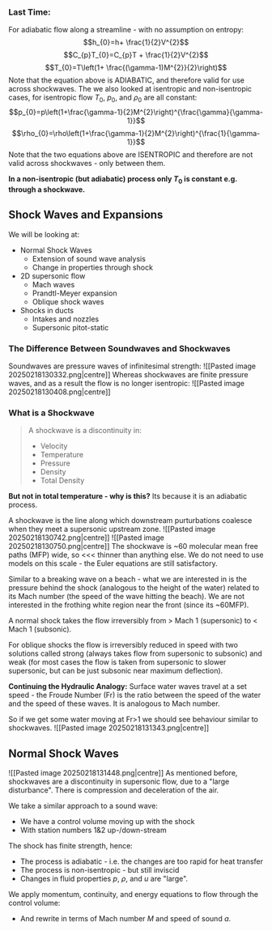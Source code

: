 ### Last Time:
For adiabatic flow along a streamline - with no assumption on entropy:
$$h_{0}=h+ \frac{1}{2}V^{2}$$
$$C_{p}T_{0}=C_{p}T + \frac{1}{2}V^{2}$$
$$T_{0}=T\left(1+ \frac{(\gamma-1)M^{2}}{2}\right)$$
Note that the equation above is ADIABATIC, and therefore valid for use across shockwaves.
The we also looked at isentropic and non-isentropic cases, for isentropic flow $T_0$, $p_{0}$, and $\rho_{0}$ are all constant:
$$p_{0}=p\left(1+\frac{\gamma-1}{2}M^{2}\right)^{\frac{\gamma}{\gamma-1}}$$
$$\rho_{0}=\rho\left(1+\frac{\gamma-1}{2}M^{2}\right)^{\frac{1}{\gamma-1}}$$
Note that the two equations above are ISENTROPIC and therefore are not valid across shockwaves - only between them.

**In a non-isentropic (but adiabatic) process only $T_{0}$ is constant e.g. through a shockwave.**
## Shock Waves and Expansions
We will be looking at:
- Normal Shock Waves
	- Extension of sound wave analysis
	- Change in properties through shock
- 2D supersonic flow
	- Mach waves
	- Prandtl-Meyer expansion
	- Oblique shock waves
- Shocks in ducts
	- Intakes and nozzles
	- Supersonic pitot-static
### The Difference Between Soundwaves and Shockwaves
Soundwaves are pressure waves of infinitesimal strength:
![[Pasted image 20250218130332.png|centre]]
Whereas shockwaves are finite pressure waves, and as a result the flow is no longer isentropic:
![[Pasted image 20250218130408.png|centre]]
### What is a Shockwave

> A shockwave is a discontinuity in:
> - Velocity
> - Temperature
> - Pressure
> - Density
> - Total Density

**But not in total temperature - why is this?**
Its because it is an adiabatic process.

A shockwave is the line along which downstream purturbations coalesce when they meet a supersonic upstream zone.
![[Pasted image 20250218130742.png|centre]]
![[Pasted image 20250218130750.png|centre]]
The shockwave is ~60 molecular mean free paths (MFP) wide, so <<< thinner than anything else. We do not need to use models on this scale - the Euler equations are still satisfactory.

Similar to a breaking wave on a beach - what we are interested in is the pressure behind the shock (analogous to the height of the water) related to its Mach number (the speed of the wave hitting the beach). We are not interested in the frothing white region near the front (since its ~60MFP).

A normal shock takes the flow irreversibly from > Mach 1 (supersonic) to < Mach 1 (subsonic).

For oblique shocks the flow is irreversibly reduced in speed with two solutions called strong (always takes flow from supersonic to subsonic) and weak (for most cases the flow is taken from supersonic to slower supersonic, but can be just subsonic near maximum deflection).

**Continuing the Hydraulic Analogy:**
Surface water waves travel at a set speed - the Froude Number (Fr) is the ratio between the speed of the water and the speed of these waves. It is analogous to Mach number.

So if we get some water moving at Fr>1 we should see behaviour similar to shockwaves.
![[Pasted image 20250218131343.png|centre]]
## Normal Shock Waves
![[Pasted image 20250218131448.png|centre]]
As mentioned before, shockwaves are a discontinuity in supersonic flow, due to a "large disturbance".
There is compression and deceleration of the air.

We take a similar approach to a sound wave:
- We have a control volume moving up with the shock
- With station numbers 1&2 up-/down-stream

The shock has finite strength, hence:
- The process is adiabatic - i.e. the changes are too rapid for heat transfer
- The process is non-isentropic - but still inviscid
- Changes in fluid properties $p$, $\rho$, and $u$ are "large".

We apply momentum, continuity, and energy equations to flow through the control volume:
- And rewrite in terms of Mach number $M$ and speed of sound $a$.
